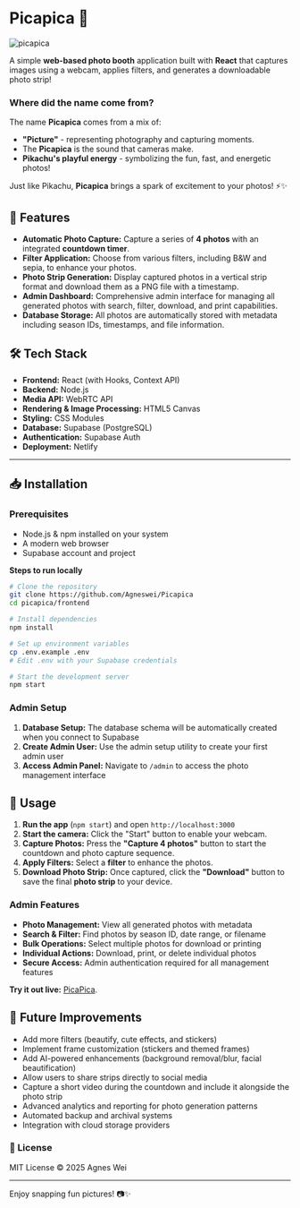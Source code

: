# Picapica 📸
![picapica](https://github.com/user-attachments/assets/4a6629c9-0c75-4a3a-a9f5-355712e2a372)


A simple **web-based photo booth** application built with **React** that captures images using a webcam, applies filters, and generates a downloadable photo strip!

### Where did the name come from?
The name **Picapica** comes from a mix of:
- **"Picture"** - representing photography and capturing moments.
- The **Picapica** is the sound that cameras make.
- **Pikachu's playful energy** - symbolizing the fun, fast, and energetic photos!

Just like Pikachu, **Picapica** brings a spark of excitement to your photos! ⚡✨


## 🚀 Features
- **Automatic Photo Capture:** Capture a series of **4 photos** with an integrated **countdown timer**.
- **Filter Application:** Choose from various filters, including B&W and sepia, to enhance your photos.
- **Photo Strip Generation:** Display captured photos in a vertical strip format and download them as a PNG file with a timestamp.
- **Admin Dashboard:** Comprehensive admin interface for managing all generated photos with search, filter, download, and print capabilities.
- **Database Storage:** All photos are automatically stored with metadata including season IDs, timestamps, and file information.

## 🛠 Tech Stack
- **Frontend:** React (with Hooks, Context API)
- **Backend:** Node.js
- **Media API:** WebRTC API
- **Rendering & Image Processing:** HTML5 Canvas
- **Styling:** CSS Modules
- **Database:** Supabase (PostgreSQL)
- **Authentication:** Supabase Auth
- **Deployment:** Netlify

---

## 📥 Installation
### **Prerequisites**
- Node.js & npm installed on your system
- A modern web browser
- Supabase account and project

**Steps to run locally**
```sh
# Clone the repository
git clone https://github.com/Agneswei/Picapica
cd picapica/frontend

# Install dependencies
npm install

# Set up environment variables
cp .env.example .env
# Edit .env with your Supabase credentials

# Start the development server
npm start
```

### **Admin Setup**
1. **Database Setup:** The database schema will be automatically created when you connect to Supabase
2. **Create Admin User:** Use the admin setup utility to create your first admin user
3. **Access Admin Panel:** Navigate to `/admin` to access the photo management interface

## 📸 Usage
1. **Run the app** (`npm start`) and open `http://localhost:3000`
2. **Start the camera:** Click the "Start" button to enable your webcam.
3. **Capture Photos:** Press the **"Capture 4 photos"** button to start the countdown and photo capture sequence.
4. **Apply Filters:** Select a **filter** to enhance the photos.
5. **Download Photo Strip:** Once captured, click the **"Download"** button to save the final **photo strip** to your device.

### **Admin Features**
- **Photo Management:** View all generated photos with metadata
- **Search & Filter:** Find photos by season ID, date range, or filename
- **Bulk Operations:** Select multiple photos for download or printing
- **Individual Actions:** Download, print, or delete individual photos
- **Secure Access:** Admin authentication required for all management features

**Try it out live:** [PicaPica](https://picapicaa.netlify.app/).

## 🔧 Future Improvements
- Add more filters (beautify, cute effects, and stickers)
- Implement frame customization (stickers and themed frames)
- Add AI-powered enhancements (background removal/blur, facial beautification)
- Allow users to share strips directly to social media
- Capture a short video during the countdown and include it alongside the photo strip
- Advanced analytics and reporting for photo generation patterns
- Automated backup and archival systems
- Integration with cloud storage providers


### 📜 License
MIT License © 2025 Agnes Wei

---
Enjoy snapping fun pictures! 📷✨
